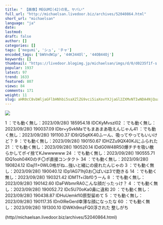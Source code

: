 ```yaml
---
title: " 【画像】MEGUMI(42)の乳、ヤバい"
full_url: "http://michaelsan.livedoor.biz/archives/52040864.html"
short_url: "michaelsan"
language: "ja"
date: 
lastmod: 
draft: false
author: []
categories: []
tags: ['megumi', 'シュ', 'チャ']
encoded_tags: ['bWVndW1p', '44K344Ol', '44OB44Oj']
keywords: []
thumbnail: "https://livedoor.blogimg.jp/michaelsan/imgs/d/0/d0235f1f-s.jpg"
popular: 1937
latest: 97
trend: 1633
featured: 807
views: 84
comments: 171
weight: 11
slug: aHR0cC8vbWljaGFlbHNhbi5saXZlZG9vci5iaXovYXJjaGl2ZXMvNTIwNDA4NjQuaHRtbA==
---
```


![](https://livedoor.blogimg.jp/michaelsan/imgs/d/0/d0235f1f-s.jpg)

1 ：でも動く無し：2023/09/28() 185954.18 IDCKyMvszl02 ：でも動く無し：2023/09/28() 190037.09 IDbr+ySvkMaでもまあまあ吸えんじゃん41 ：でも動く無し：2023/09/28() 191100.37 ID9/Q5qKK40ふーん、吸ってやってもいいけど？ 9 ：でも動く無し：2023/09/28() 190150.67 IDHZZu9QX40KJにふられた21 ：でも動く無し：2023/09/28() 190520.14 IDdG0W48R50爆チチを吸い散らかしてポイ捨てKJwwwwww 24 ：でも動く無し：2023/09/28() 190555.71 IDQ1ooh04K0のチ〇ポ直接コンタクト 34 ：でも動く無し：2023/09/28() 190824.12 IDaj11+0WL0格がね…強いと緒にの疲れたんじゃの 3 ：でも動く無し：2023/09/28() 190040.12 IDp1AG71hj0お〇ぱいは3で飽きる 14 ：でも動く無し：2023/09/28() 190321.42 IDMTf+i3bf0うーん 8 ：でも動く無し：2023/09/28() 190142.60 IDaFWbmrRA0こんな顔だったっけ？ 4 ：でも動く無し：2023/09/28() 190052.72 IDc5U70oKa0鼻に違和 20 ：でも動く無し：2023/09/28() 190438.87 IDHuUemkfI0原型留めて 5 ：でも動く無し：2023/09/28() 190117.35 IDn0lReGerd幸薄な顔になったな 60 ：でも動く無し：2023/09/28() 191300.10 IDWKh9mzFQ0浮された 整しがち 

(http//michaelsan.livedoor.biz/archives/52040864.html)
